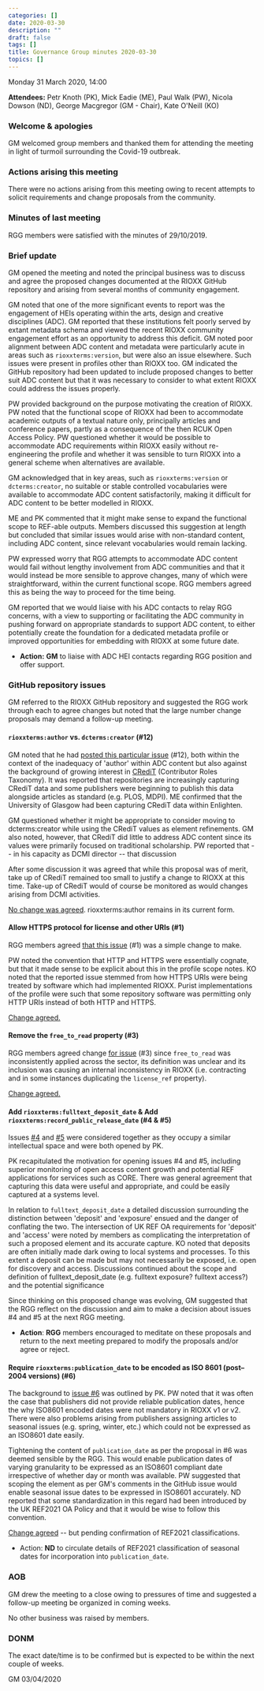```yaml
---
categories: []
date: 2020-03-30
description: ""
draft: false
tags: []
title: Governance Group minutes 2020-03-30
topics: []
---
```


Monday 31 March 2020, 14:00

**Attendees:** Petr Knoth (PK), Mick Eadie (ME), Paul Walk (PW), Nicola Dowson (ND), George Macgregor (GM - Chair), Kate O'Neill (KO)

### Welcome & apologies

GM welcomed group members and thanked them for attending the meeting in light of turmoil surrounding the Covid-19 outbreak.

### Actions arising this meeting

There were no actions arising from this meeting owing to recent attempts to solicit requirements and change proposals from the community. 

### Minutes of last meeting

RGG members were satisfied with the minutes of 29/10/2019.

### Brief update

GM opened the meeting and noted the principal business was to discuss and agree the proposed changes documented at the RIOXX GitHub repository and arising from several months of community engagement. 

GM noted that one of the more significant events to report was the engagement of HEIs operating within the arts, design and creative disciplines (ADC). GM reported that these institutions felt poorly served by extant metadata schema and viewed the recent RIOXX community engagement effort as an opportunity to address this deficit. GM noted poor alignment between ADC content and metadata were particularly acute in areas such as `rioxxterms:version`, but were also an issue elsewhere. Such issues were present in profiles other than RIOXX too. GM indicated the GitHub repository had been updated to include proposed changes to better suit ADC content but that it was necessary to consider to what extent RIOXX could address the issues properly. 

PW provided background on the purpose motivating the creation of RIOXX. PW noted that the functional scope of RIOXX had been to accommodate academic outputs of a textual nature only, principally articles and conference papers, partly as a consequence of the then RCUK Open Access Policy. PW questioned whether it would be possible to accommodate ADC requirements within RIOXX easily without re-engineering the profile and whether it was sensible to turn RIOXX into a general scheme when alternatives are available.

GM acknowledged that in key areas, such as `rioxxterms:version` or `dcterms:creator`, no suitable or stable controlled vocabularies were available to accommodate ADC content satisfactorily, making it difficult for ADC content to be better modelled in RIOXX.

ME and PK commented that it might make sense to expand the functional scope to REF-able outputs. Members discussed this suggestion at length but concluded that similar issues would arise with non-standard content, including ADC content, since relevant vocabularies would remain lacking. 

PW expressed worry that RGG attempts to accommodate ADC content would fail without lengthy involvement from ADC communities and that it would instead be more sensible to approve changes, many of which were straightforward, within the current functional scope. RGG members agreed this  as being the way to proceed for the time being.

GM reported that we would liaise with his ADC contacts to relay RGG concerns, with a view to supporting or facilitating the ADC community in pushing forward on appropriate standards to support ADC content, to either potentially create the foundation for a dedicated metadata profile or improved opportunities for embedding with RIOXX at some future date.

- **Action:** **GM** to liaise with ADC HEI contacts regarding RGG position and offer support.

### GitHub repository issues

GM referred to the RIOXX GitHub repository and suggested the RGG work through each to agree changes but noted that the large number change proposals may demand a follow-up meeting.

#### `rioxxterms:author` vs. `dcterms:creator` (#12)

GM noted that he had [posted this particular issue](https://github.com/antleaf/rioxx/issues/12) (#12), both within the context of the inadequacy of 'author' within ADC content but also against the background of growing interest in [CRediT](https://casrai.org/credit/) (Contributor Roles Taxonomy). It was reported that repositories are increasingly capturing CRediT data and some publishers were beginning to publish this data alongside articles as standard (e.g. PLOS, MDPI). ME confirmed that the University of Glasgow had been capturing CRediT data within Enlighten. 

GM questioned whether it might be appropriate to consider moving to dcterms:creator while using the CRediT values as element refinements. GM also noted, however, that CRediT did little to address ADC content since its values were primarily focused on traditional scholarship. PW reported that -- in his capacity as DCMI director -- that discussion 

After some discussion it was agreed that while this proposal was of merit, take up of CRediT remained too small to justify a change to RIOXX at this time. Take-up of CRediT would of course be monitored as would changes arising from DCMI activities.

<u>No change was agreed</u>. rioxxterms:author remains in its current form.

#### Allow HTTPS protocol for license and other URIs (#1)

RGG members agreed [that this issue](https://github.com/antleaf/rioxx/issues/1) (#1) was a simple change to make. 

PW noted the convention that HTTP and HTTPS were essentially cognate, but that it made sense to be explicit about this in the profile scope notes. KO noted that the reported issue stemmed from how HTTPS URIs were being treated by software which had implemented RIOXX. Purist implementations of the profile were such that some repository software was permitting only HTTP URIs instead of both HTTP and HTTPS.

<u>Change agreed.</u>

#### Remove the `free_to_read` property (#3)

RGG members agreed change [for issue](https://github.com/antleaf/rioxx/issues/3) (#3) since `free_to_read` was inconsistently applied across the sector, its definition was unclear and its inclusion was causing an internal inconsistency in RIOXX (i.e. contracting and in some instances duplicating the `license_ref` property).

<u>Change agreed.</u>

#### Add `rioxxterms:fulltext_deposit_date` & Add `rioxxterms:record_public_release_date` (#4 & #5)

Issues [#4](https://github.com/antleaf/rioxx/issues/4) and [#5](https://github.com/antleaf/rioxx/issues/5) were considered together as they occupy a similar intellectual space and were both opened by PK.

PK recapitulated the motivation for opening issues #4 and #5, including superior monitoring of open access content growth and potential REF applications for services such as CORE. There was general agreement that capturing this data were useful and appropriate, and could be easily captured at a systems level. 

In relation to `fulltext_deposit_date` a detailed discussion surrounding the distinction between 'deposit' and 'exposure' ensued and the danger of conflating the two. The intersection of UK REF OA requirements for 'deposit' and 'access' were noted by members as complicating the interpretation of such a proposed element and its accurate capture. KO noted that deposits are often initially made dark owing to local systems and processes. To this extent a deposit can be made but may not necessarily be exposed, i.e. open for discovery and access. Discussions continued about the scope and definition of fulltext_deposit_date (e.g. fulltext exposure? fulltext access?) and the potential significance 

Since thinking on this proposed change was evolving, GM suggested that the RGG reflect on the discussion and aim to make a decision about issues #4 and #5 at the next RGG meeting.

- **Action**: **RGG** members encouraged to meditate on these proposals and return to the next meeting prepared to modify the proposals and/or agree or reject.

#### Require `rioxxterms:publication_date` to be encoded as ISO 8601 (post–2004 versions) (#6)

The background to [issue #6](https://github.com/antleaf/rioxx/issues/6) was outlined by PK. PW noted that it was often the case that publishers did not provide reliable publication dates, hence the why ISO8601 encoded dates were not mandatory in RIOXX v1 or v2. There were also problems arising from publishers assigning articles to seasonal issues (e.g. spring, winter, etc.) which could not be expressed as an ISO8601 date easily. 

Tightening the content of `publication_date` as per the proposal in #6 was deemed sensible by the RGG. This would enable publication dates of varying granularity to be expressed as an ISO8601 compliant date irrespective of whether day or month was available. PW suggested that scoping the element as per GM's comments in the GitHub issue would enable seasonal issue dates to be expressed in ISO8601 accurately. ND reported that some standardization in this regard had been introduced by the UK REF2021 OA Policy and that it would be wise to follow this convention. 

<u>Change agreed</u> -- but pending confirmation of REF2021 classifications.

- Action: **ND** to circulate details of REF2021 classification of seasonal dates for incorporation into `publication_date`.


### AOB

GM drew the meeting to a close owing to pressures of time and suggested a follow-up meeting be organized in coming weeks.

No other business was raised by members.

### DONM

The exact date/time is to be confirmed but is expected to be within the next couple of weeks.

GM 03/04/2020